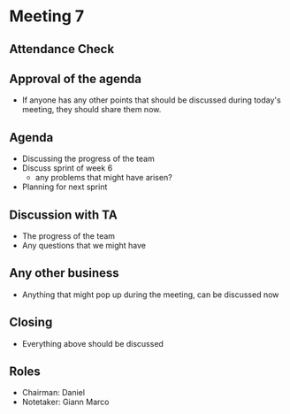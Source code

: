 # Meeting 7

## Attendance Check

## Approval of the agenda
- If anyone has any other points that should be discussed during today's meeting, they should share them now.

## Agenda
- Discussing the progress of the team
- Discuss sprint of week 6
    - any problems that might have arisen?
- Planning for next sprint

## Discussion with TA
- The progress of the team
- Any questions that we might have

## Any other business
- Anything that might pop up during the meeting, can be discussed now

## Closing
- Everything above should be discussed


## Roles
- Chairman: Daniel
- Notetaker: Giann Marco